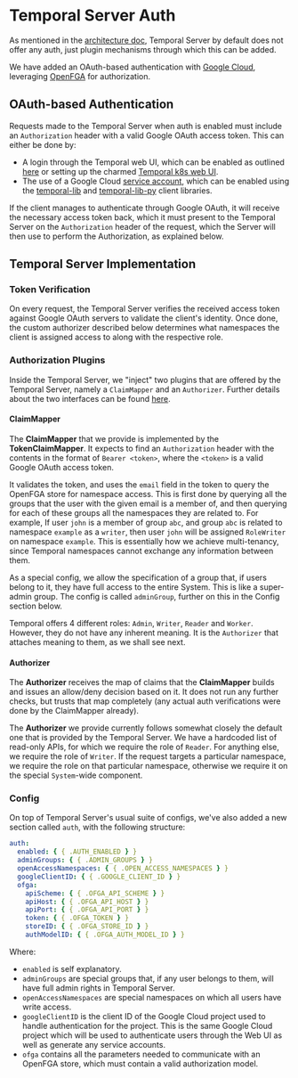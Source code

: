 # Temporal Server Auth

As mentioned in the [architecture doc](./architecture.md), Temporal Server by
default does not offer any auth, just plugin mechanisms through which this can
be added.

We have added an OAuth-based authentication with
[Google Cloud](https://cloud.google.com), leveraging
[OpenFGA](https://openfga.dev/) for authorization.

## OAuth-based Authentication

Requests made to the Temporal Server when auth is enabled must include an
`Authorization` header with a valid Google OAuth access token. This can either
be done by:

- A login through the Temporal web UI, which can be enabled as outlined
  [here](../../../README.md) or setting up the charmed
  [Temporal k8s web UI](https://charmhub.io/temporal-ui-k8s).
- The use of a Google Cloud
  [service account](https://cloud.google.com/iam/docs/service-account-overview),
  which can be enabled using the
  [temporal-lib](https://github.com/canonical/temporal-lib) and
  [temporal-lib-py](https://github.com/canonical/temporal-lib-py) client
  libraries.

If the client manages to authenticate through Google OAuth, it will receive the
necessary access token back, which it must present to the Temporal Server on the
`Authorization` header of the request, which the Server will then use to perform
the Authorization, as explained below.

## Temporal Server Implementation

### Token Verification

On every request, the Temporal Server verifies the received access token against
Google OAuth servers to validate the client's identity. Once done, the custom
authorizer described below determines what namespaces the client is assigned
access to along with the respective role.

### Authorization Plugins

Inside the Temporal Server, we "inject" two plugins that are offered by the
Temporal Server, namely a `ClaimMapper` and an `Authorizer`. Further details
about the two interfaces can be found
[here](https://docs.temporal.io/server/security/#authorization).

#### ClaimMapper

The **ClaimMapper** that we provide is implemented by the **TokenClaimMapper**.
It expects to find an `Authorization` header with the contents in the format of
`Bearer <token>`, where the `<token>` is a valid Google OAuth access token.

It validates the token, and uses the `email` field in the token to query the
OpenFGA store for namespace access. This is first done by querying all the
groups that the user with the given email is a member of, and then querying for
each of these groups all the namespaces they are related to. For example, If
user `john` is a member of group `abc`, and group `abc` is related to namespace
`example` as a `writer`, then user `john` will be assigned `RoleWriter` on
namespace `example`. This is essentially how we achieve multi-tenancy, since
Temporal namespaces cannot exchange any information between them.

As a special config, we allow the specification of a group that, if users belong
to it, they have full access to the entire System. This is like a super-admin
group. The config is called `adminGroup`, further on this in the Config section
below.

Temporal offers 4 different roles: `Admin`, `Writer`, `Reader` and `Worker`.
However, they do not have any inherent meaning. It is the `Authorizer` that
attaches meaning to them, as we shall see next.

#### Authorizer

The **Authorizer** receives the map of claims that the **ClaimMapper** builds
and issues an allow/deny decision based on it. It does not run any further
checks, but trusts that map completely (any actual auth verifications were done
by the ClaimMapper already).

The **Authorizer** we provide currently follows somewhat closely the default one
that is provided by the Temporal Server. We have a hardcoded list of read-only
APIs, for which we require the role of `Reader`. For anything else, we require
the role of `Writer`. If the request targets a particular namespace, we require
the role on that particular namespace, otherwise we require it on the special
`System`-wide component.

### Config

On top of Temporal Server's usual suite of configs, we've also added a new
section called `auth`, with the following structure:

```yaml
auth:
  enabled: { { .AUTH_ENABLED } }
  adminGroups: { { .ADMIN_GROUPS } }
  openAccessNamespaces: { { .OPEN_ACCESS_NAMESPACES } }
  googleClientID: { { .GOOGLE_CLIENT_ID } }
  ofga:
    apiScheme: { { .OFGA_API_SCHEME } }
    apiHost: { { .OFGA_API_HOST } }
    apiPort: { { .OFGA_API_PORT } }
    token: { { .OFGA_TOKEN } }
    storeID: { { .OFGA_STORE_ID } }
    authModelID: { { .OFGA_AUTH_MODEL_ID } }
```

Where:

- `enabled` is self explanatory.
- `adminGroups` are special groups that, if any user belongs to them, will have
  full admin rights in Temporal Server.
- `openAccessNamespaces` are special namespaces on which all users have write
  access.
- `googleClientID` is the client ID of the Google Cloud project used to handle
  authentication for the project. This is the same Google Cloud project which
  will be used to authenticate users through the Web UI as well as generate any
  service accounts.
- `ofga` contains all the parameters needed to communicate with an OpenFGA
  store, which must contain a valid authorization model.

